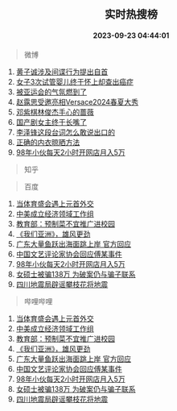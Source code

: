 <div align="center"><h2>实时热搜榜</h2><h4>2023-09-23 04:44:01</h4></div>

> 微博  

1. [黄子诚涉及间谍行为提出自首](https://s.weibo.com/weibo?q=%23%E9%BB%84%E5%AD%90%E8%AF%9A%E6%B6%89%E5%8F%8A%E9%97%B4%E8%B0%8D%E8%A1%8C%E4%B8%BA%E6%8F%90%E5%87%BA%E8%87%AA%E9%A6%96%23&t=31&band_rank=1&Refer=top)<br />
2. [女子3次试管婴儿终于怀上却查出癌症](https://s.weibo.com/weibo?q=%23%E5%A5%B3%E5%AD%903%E6%AC%A1%E8%AF%95%E7%AE%A1%E5%A9%B4%E5%84%BF%E7%BB%88%E4%BA%8E%E6%80%80%E4%B8%8A%E5%8D%B4%E6%9F%A5%E5%87%BA%E7%99%8C%E7%97%87%23&t=31&band_rank=2&Refer=top)<br />
3. [被亚运会的气氛燃到了](https://s.weibo.com/weibo?q=%23%E8%A2%AB%E4%BA%9A%E8%BF%90%E4%BC%9A%E7%9A%84%E6%B0%94%E6%B0%9B%E7%87%83%E5%88%B0%E4%BA%86%23&t=31&band_rank=3&Refer=top)<br />
4. [赵露思受邀亮相Versace2024春夏大秀](https://s.weibo.com/weibo?q=%E8%B5%B5%E9%9C%B2%E6%80%9D%E5%8F%97%E9%82%80%E4%BA%AE%E7%9B%B8Versace2024%E6%98%A5%E5%A4%8F%E5%A4%A7%E7%A7%80&t=31&band_rank=4&Refer=top)<br />
5. [邓紫棋林俊杰手心的蔷薇](https://s.weibo.com/weibo?q=%23%E9%82%93%E7%B4%AB%E6%A3%8B%E6%9E%97%E4%BF%8A%E6%9D%B0%E6%89%8B%E5%BF%83%E7%9A%84%E8%94%B7%E8%96%87%23&t=31&band_rank=5&Refer=top)<br />
6. [国产剧女主终于长嘴了](https://s.weibo.com/weibo?q=%23%E5%9B%BD%E4%BA%A7%E5%89%A7%E5%A5%B3%E4%B8%BB%E7%BB%88%E4%BA%8E%E9%95%BF%E5%98%B4%E4%BA%86%23&t=31&band_rank=6&Refer=top)<br />
7. [李泽锋这段台词怎么敢说出口的](https://s.weibo.com/weibo?q=%23%E6%9D%8E%E6%B3%BD%E9%94%8B%E8%BF%99%E6%AE%B5%E5%8F%B0%E8%AF%8D%E6%80%8E%E4%B9%88%E6%95%A2%E8%AF%B4%E5%87%BA%E5%8F%A3%E7%9A%84%23&t=31&band_rank=7&Refer=top)<br />
8. [正确的内衣晾晒方法](https://s.weibo.com/weibo?q=%23%E6%AD%A3%E7%A1%AE%E7%9A%84%E5%86%85%E8%A1%A3%E6%99%BE%E6%99%92%E6%96%B9%E6%B3%95%23&t=31&band_rank=8&Refer=top)<br />
9. [98年小伙每天2小时开网店月入5万](https://s.weibo.com/weibo?q=%2398%E5%B9%B4%E5%B0%8F%E4%BC%99%E6%AF%8F%E5%A4%A92%E5%B0%8F%E6%97%B6%E5%BC%80%E7%BD%91%E5%BA%97%E6%9C%88%E5%85%A55%E4%B8%87%23&t=31&band_rank=9&Refer=top)<br />

> 知乎  


> 百度  

1. [当体育盛会遇上元首外交](https://www.baidu.com/s?wd=%E5%BD%93%E4%BD%93%E8%82%B2%E7%9B%9B%E4%BC%9A%E9%81%87%E4%B8%8A%E5%85%83%E9%A6%96%E5%A4%96%E4%BA%A4&sa=fyb_news&rsv_dl=fyb_news)<br />
2. [中美成立经济领域工作组](https://www.baidu.com/s?wd=%E4%B8%AD%E7%BE%8E%E6%88%90%E7%AB%8B%E7%BB%8F%E6%B5%8E%E9%A2%86%E5%9F%9F%E5%B7%A5%E4%BD%9C%E7%BB%84&sa=fyb_news&rsv_dl=fyb_news)<br />
3. [教育部：预制菜不宜推广进校园](https://www.baidu.com/s?wd=%E6%95%99%E8%82%B2%E9%83%A8%EF%BC%9A%E9%A2%84%E5%88%B6%E8%8F%9C%E4%B8%8D%E5%AE%9C%E6%8E%A8%E5%B9%BF%E8%BF%9B%E6%A0%A1%E5%9B%AD&sa=fyb_news&rsv_dl=fyb_news)<br />
4. [《我们亚洲》，雄风更劲](https://www.baidu.com/s?wd=%E3%80%8A%E6%88%91%E4%BB%AC%E4%BA%9A%E6%B4%B2%E3%80%8B%EF%BC%8C%E9%9B%84%E9%A3%8E%E6%9B%B4%E5%8A%B2&sa=fyb_news&rsv_dl=fyb_news)<br />
5. [广东大量鱼跃出海面跳上岸 官方回应](https://www.baidu.com/s?wd=%E5%B9%BF%E4%B8%9C%E5%A4%A7%E9%87%8F%E9%B1%BC%E8%B7%83%E5%87%BA%E6%B5%B7%E9%9D%A2%E8%B7%B3%E4%B8%8A%E5%B2%B8+%E5%AE%98%E6%96%B9%E5%9B%9E%E5%BA%94&sa=fyb_news&rsv_dl=fyb_news)<br />
6. [中国文艺评论家协会回应傅某事件](https://www.baidu.com/s?wd=%E4%B8%AD%E5%9B%BD%E6%96%87%E8%89%BA%E8%AF%84%E8%AE%BA%E5%AE%B6%E5%8D%8F%E4%BC%9A%E5%9B%9E%E5%BA%94%E5%82%85%E6%9F%90%E4%BA%8B%E4%BB%B6&sa=fyb_news&rsv_dl=fyb_news)<br />
7. [98年小伙每天2小时开网店月入5万](https://www.baidu.com/s?wd=98%E5%B9%B4%E5%B0%8F%E4%BC%99%E6%AF%8F%E5%A4%A92%E5%B0%8F%E6%97%B6%E5%BC%80%E7%BD%91%E5%BA%97%E6%9C%88%E5%85%A55%E4%B8%87&sa=fyb_news&rsv_dl=fyb_news)<br />
8. [女硕士被骗138万 为破案仍与骗子联系](https://www.baidu.com/s?wd=%E5%A5%B3%E7%A1%95%E5%A3%AB%E8%A2%AB%E9%AA%97138%E4%B8%87+%E4%B8%BA%E7%A0%B4%E6%A1%88%E4%BB%8D%E4%B8%8E%E9%AA%97%E5%AD%90%E8%81%94%E7%B3%BB&sa=fyb_news&rsv_dl=fyb_news)<br />
9. [四川地震局辟谣攀枝花将地震](https://www.baidu.com/s?wd=%E5%9B%9B%E5%B7%9D%E5%9C%B0%E9%9C%87%E5%B1%80%E8%BE%9F%E8%B0%A3%E6%94%80%E6%9E%9D%E8%8A%B1%E5%B0%86%E5%9C%B0%E9%9C%87&sa=fyb_news&rsv_dl=fyb_news)<br />

> 哔哩哔哩  

1. [当体育盛会遇上元首外交](https://www.baidu.com/s?wd=%E5%BD%93%E4%BD%93%E8%82%B2%E7%9B%9B%E4%BC%9A%E9%81%87%E4%B8%8A%E5%85%83%E9%A6%96%E5%A4%96%E4%BA%A4&sa=fyb_news&rsv_dl=fyb_news)<br />
2. [中美成立经济领域工作组](https://www.baidu.com/s?wd=%E4%B8%AD%E7%BE%8E%E6%88%90%E7%AB%8B%E7%BB%8F%E6%B5%8E%E9%A2%86%E5%9F%9F%E5%B7%A5%E4%BD%9C%E7%BB%84&sa=fyb_news&rsv_dl=fyb_news)<br />
3. [教育部：预制菜不宜推广进校园](https://www.baidu.com/s?wd=%E6%95%99%E8%82%B2%E9%83%A8%EF%BC%9A%E9%A2%84%E5%88%B6%E8%8F%9C%E4%B8%8D%E5%AE%9C%E6%8E%A8%E5%B9%BF%E8%BF%9B%E6%A0%A1%E5%9B%AD&sa=fyb_news&rsv_dl=fyb_news)<br />
4. [《我们亚洲》，雄风更劲](https://www.baidu.com/s?wd=%E3%80%8A%E6%88%91%E4%BB%AC%E4%BA%9A%E6%B4%B2%E3%80%8B%EF%BC%8C%E9%9B%84%E9%A3%8E%E6%9B%B4%E5%8A%B2&sa=fyb_news&rsv_dl=fyb_news)<br />
5. [广东大量鱼跃出海面跳上岸 官方回应](https://www.baidu.com/s?wd=%E5%B9%BF%E4%B8%9C%E5%A4%A7%E9%87%8F%E9%B1%BC%E8%B7%83%E5%87%BA%E6%B5%B7%E9%9D%A2%E8%B7%B3%E4%B8%8A%E5%B2%B8+%E5%AE%98%E6%96%B9%E5%9B%9E%E5%BA%94&sa=fyb_news&rsv_dl=fyb_news)<br />
6. [中国文艺评论家协会回应傅某事件](https://www.baidu.com/s?wd=%E4%B8%AD%E5%9B%BD%E6%96%87%E8%89%BA%E8%AF%84%E8%AE%BA%E5%AE%B6%E5%8D%8F%E4%BC%9A%E5%9B%9E%E5%BA%94%E5%82%85%E6%9F%90%E4%BA%8B%E4%BB%B6&sa=fyb_news&rsv_dl=fyb_news)<br />
7. [98年小伙每天2小时开网店月入5万](https://www.baidu.com/s?wd=98%E5%B9%B4%E5%B0%8F%E4%BC%99%E6%AF%8F%E5%A4%A92%E5%B0%8F%E6%97%B6%E5%BC%80%E7%BD%91%E5%BA%97%E6%9C%88%E5%85%A55%E4%B8%87&sa=fyb_news&rsv_dl=fyb_news)<br />
8. [女硕士被骗138万 为破案仍与骗子联系](https://www.baidu.com/s?wd=%E5%A5%B3%E7%A1%95%E5%A3%AB%E8%A2%AB%E9%AA%97138%E4%B8%87+%E4%B8%BA%E7%A0%B4%E6%A1%88%E4%BB%8D%E4%B8%8E%E9%AA%97%E5%AD%90%E8%81%94%E7%B3%BB&sa=fyb_news&rsv_dl=fyb_news)<br />
9. [四川地震局辟谣攀枝花将地震](https://www.baidu.com/s?wd=%E5%9B%9B%E5%B7%9D%E5%9C%B0%E9%9C%87%E5%B1%80%E8%BE%9F%E8%B0%A3%E6%94%80%E6%9E%9D%E8%8A%B1%E5%B0%86%E5%9C%B0%E9%9C%87&sa=fyb_news&rsv_dl=fyb_news)<br />
